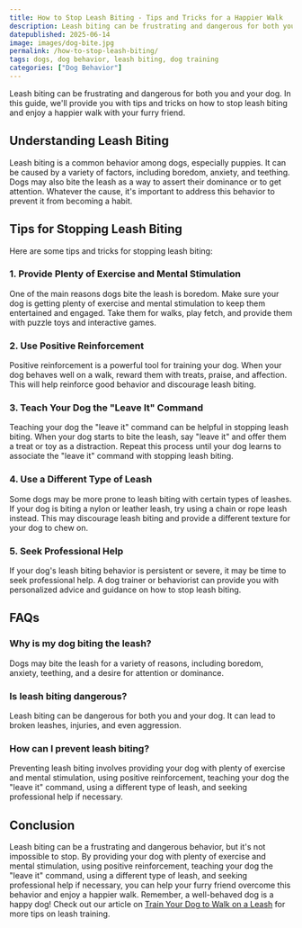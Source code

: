 ```yaml
---
title: How to Stop Leash Biting - Tips and Tricks for a Happier Walk
description: Leash biting can be frustrating and dangerous for both you and your dog. In this guide, we'll provide you with tips and tricks on how to stop leash biting and enjoy a happier walk with your furry friend.
datepublished: 2025-06-14
image: images/dog-bite.jpg
permalink: /how-to-stop-leash-biting/
tags: dogs, dog behavior, leash biting, dog training
categories: ["Dog Behavior"]
---
```


Leash biting can be frustrating and dangerous for both you and your dog. In this guide, we'll provide you with tips and tricks on how to stop leash biting and enjoy a happier walk with your furry friend.

## Understanding Leash Biting

Leash biting is a common behavior among dogs, especially puppies. It can be caused by a variety of factors, including boredom, anxiety, and teething. Dogs may also bite the leash as a way to assert their dominance or to get attention. Whatever the cause, it's important to address this behavior to prevent it from becoming a habit.

## Tips for Stopping Leash Biting

Here are some tips and tricks for stopping leash biting:

### 1. Provide Plenty of Exercise and Mental Stimulation

One of the main reasons dogs bite the leash is boredom. Make sure your dog is getting plenty of exercise and mental stimulation to keep them entertained and engaged. Take them for walks, play fetch, and provide them with puzzle toys and interactive games.

### 2. Use Positive Reinforcement

Positive reinforcement is a powerful tool for training your dog. When your dog behaves well on a walk, reward them with treats, praise, and affection. This will help reinforce good behavior and discourage leash biting.

### 3. Teach Your Dog the "Leave It" Command

Teaching your dog the "leave it" command can be helpful in stopping leash biting. When your dog starts to bite the leash, say "leave it" and offer them a treat or toy as a distraction. Repeat this process until your dog learns to associate the "leave it" command with stopping leash biting.

### 4. Use a Different Type of Leash

Some dogs may be more prone to leash biting with certain types of leashes. If your dog is biting a nylon or leather leash, try using a chain or rope leash instead. This may discourage leash biting and provide a different texture for your dog to chew on.

### 5. Seek Professional Help

If your dog's leash biting behavior is persistent or severe, it may be time to seek professional help. A dog trainer or behaviorist can provide you with personalized advice and guidance on how to stop leash biting.

## FAQs

### Why is my dog biting the leash?

Dogs may bite the leash for a variety of reasons, including boredom, anxiety, teething, and a desire for attention or dominance.

### Is leash biting dangerous?

Leash biting can be dangerous for both you and your dog. It can lead to broken leashes, injuries, and even aggression.

### How can I prevent leash biting?

Preventing leash biting involves providing your dog with plenty of exercise and mental stimulation, using positive reinforcement, teaching your dog the "leave it" command, using a different type of leash, and seeking professional help if necessary.

## Conclusion

Leash biting can be a frustrating and dangerous behavior, but it's not impossible to stop. By providing your dog with plenty of exercise and mental stimulation, using positive reinforcement, teaching your dog the "leave it" command, using a different type of leash, and seeking professional help if necessary, you can help your furry friend overcome this behavior and enjoy a happier walk. Remember, a well-behaved dog is a happy dog! Check out our article on [Train Your Dog to Walk on a Leash](https://forpetswithlove.com/train-dog-walk-leash/) for more tips on leash training.